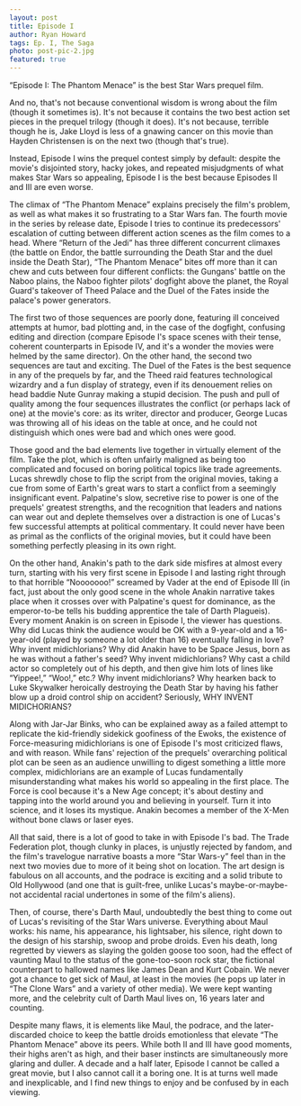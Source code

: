 ```yaml
---
layout: post
title: Episode I
author: Ryan Howard
tags: Ep. I, The Saga
photo: post-pic-2.jpg
featured: true
---
```


“Episode I: The Phantom Menace” is the best Star Wars prequel film.

And no, that's not because conventional wisdom is wrong about the film (though it sometimes is). It's not because it contains the two best action set pieces in the prequel trilogy (though it does). It's not because, terrible though he is, Jake Lloyd is less of a gnawing cancer on this movie than Hayden Christensen is on the next two (though that's true).

Instead, Episode I wins the prequel contest simply by default: despite the movie's disjointed story, hacky jokes, and repeated misjudgments of what makes Star Wars so appealing, Episode I is the best because Episodes II and III are even worse.

The climax of “The Phantom Menace” explains precisely the film's problem, as well as what makes it so frustrating to a Star Wars fan. The fourth movie in the series by release date, Episode I tries to continue its predecessors' escalation of cutting between different action scenes as the film comes to a head. Where “Return of the Jedi” has three different concurrent climaxes (the battle on Endor, the battle surrounding the Death Star and the duel inside the Death Star), “The Phantom Menace” bites off more than it can chew and cuts between four different conflicts: the Gungans' battle on the Naboo plains, the Naboo fighter pilots' dogfight above the planet, the Royal Guard's takeover of Theed Palace and the Duel of the Fates inside the palace's power generators.

The first two of those sequences are poorly done, featuring ill conceived attempts at humor, bad plotting and, in the case of the dogfight, confusing editing and direction (compare Episode I's space scenes with their tense, coherent counterparts in Episode IV, and it's a wonder the movies were helmed by the same director). On the other hand, the second two sequences are taut and exciting. The Duel of the Fates is the best sequence in any of the prequels by far, and the Theed raid features technological wizardry and a fun display of strategy, even if its denouement relies on head baddie Nute Gunray making a stupid decision. The push and pull of quality among the four sequences illustrates the conflict (or perhaps lack of one) at the movie's core: as its writer, director and producer, George Lucas was throwing all of his ideas on the table at once, and he could not distinguish which ones were bad and which ones were good.

Those good and the bad elements live together in virtually element of the film. Take the plot, which is often unfairly maligned as being too complicated and focused on boring political topics like trade agreements. Lucas shrewdly chose to flip the script from the original movies, taking a cue from some of Earth's great wars to start a conflict from a seemingly insignificant event. Palpatine's slow, secretive rise to power is one of the prequels' greatest strengths, and the recognition that leaders and nations can wear out and deplete themselves over a distraction is one of Lucas's few successful attempts at political commentary. It could never have been as primal as the conflicts of the original movies, but it could have been something perfectly pleasing in its own right.

On the other hand, Anakin's path to the dark side misfires at almost every turn, starting with his very first scene in Episode I and lasting right through to that horrible “Nooooooo!” screamed by Vader at the end of Episode III (in fact, just about the only good scene in the whole Anakin narrative takes place when it crosses over with Palpatine's quest for dominance, as the emperor-to-be tells his budding apprentice the tale of Darth Plagueis). Every moment Anakin is on screen in Episode I, the viewer has questions. Why did Lucas think the audience would be OK with a 9-year-old and a 16-year-old (played by someone a lot older than 16) eventually falling in love? Why invent midichlorians? Why did Anakin have to be Space Jesus, born as he was without a father's seed? Why invent midichlorians? Why cast a child actor so completely out of his depth, and then give him lots of lines like “Yippee!,” “Woo!,” etc.? Why invent midichlorians? Why hearken back to Luke Skywalker heroically destroying the Death Star by having his father blow up a droid control ship on accident? Seriously, WHY INVENT MIDICHORIANS?

Along with Jar-Jar Binks, who can be explained away as a failed attempt to replicate the kid-friendly sidekick goofiness of the Ewoks, the existence of Force-measuring midichlorians is one of Episode I's most criticized flaws, and with reason. While fans' rejection of the prequels' overarching political plot can be seen as an audience unwilling to digest something a little more complex, midichlorians are an example of Lucas fundamentally misunderstanding what makes his world so appealing in the first place. The Force is cool because it's a New Age concept; it's about destiny and tapping into the world around you and believing in yourself. Turn it into science, and it loses its mystique. Anakin becomes a member of the X-Men without bone claws or laser eyes.

All that said, there is a lot of good to take in with Episode I's bad. The Trade Federation plot, though clunky in places, is unjustly rejected by fandom, and the film's travelogue narrative boasts a more “Star Wars-y” feel than in the next two movies due to more of it being shot on location. The art design is fabulous on all accounts, and the podrace is exciting and a solid tribute to Old Hollywood (and one that is guilt-free, unlike Lucas's maybe-or-maybe-not accidental racial undertones in some of the film's aliens).

Then, of course, there's Darth Maul, undoubtedly the best thing to come out of Lucas's revisiting of the Star Wars universe. Everything about Maul works: his name, his appearance, his lightsaber, his silence, right down to the design of his starship, swoop and probe droids. Even his death, long regretted by viewers as slaying the golden goose too soon, had the effect of vaunting Maul to the status of the gone-too-soon rock star, the fictional counterpart to hallowed names like James Dean and Kurt Cobain. We never got a chance to get sick of Maul, at least in the movies (he pops up later in “The Clone Wars” and a variety of other media). We were kept wanting more, and the celebrity cult of Darth Maul lives on, 16 years later and counting.

Despite many flaws, it is elements like Maul, the podrace, and the later-discarded choice to keep the battle droids emotionless that elevate “The Phantom Menace” above its peers. While both II and III have good moments, their highs aren't as high, and their baser instincts are simultaneously more glaring and duller. A decade and a half later, Episode I cannot be called a great movie, but I also cannot call it a boring one. It is at turns well made and inexplicable, and I find new things to enjoy and be confused by in each viewing.